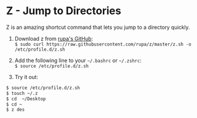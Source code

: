 # Z - Jump to Directories
Z is an amazing shortcut command that lets you jump to a directory quickly.  

1) Download z from [rupa's GitHub](https://github.com/rupa/z):  
`$ sudo curl https://raw.githubusercontent.com/rupa/z/master/z.sh -o /etc/profile.d/z.sh`  

2) Add the following line to your `~/.bashrc` or `~/.zshrc`:  
`$ source /etc/profile.d/z.sh`  

3) Try it out:
```sh
$ source /etc/profile.d/z.sh
$ touch ~/.z
$ cd  ~/Desktop
$ cd ~
$ z des
```
